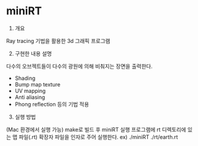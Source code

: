 # miniRT

1. 개요

Ray tracing 기법을 활용한 3d 그래픽 프로그램

2. 구현한 내용 설명

다수의 오브젝트들이 다수의 광원에 의해 비춰지는 장면을 출력한다.
- Shading
- Bump map texture
- UV mapping
- Anti aliasing
- Phong reflection
등의 기법 적용

3. 실행 방법

(Mac 환경에서 실행 가능)
make로 빌드 후 miniRT 실행 프로그램에 rt 디렉토리에 있는 맵 파일(.rt) 확장자 파일을 인자로 주어 실행한다.
ex) ./miniRT ./rt/earth.rt
